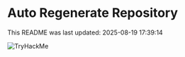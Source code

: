 # Auto Regenerate Repository

This README was last updated: 2025-08-19 17:39:14

 ![TryHackMe](https://tryhackme.com/badge/533634)